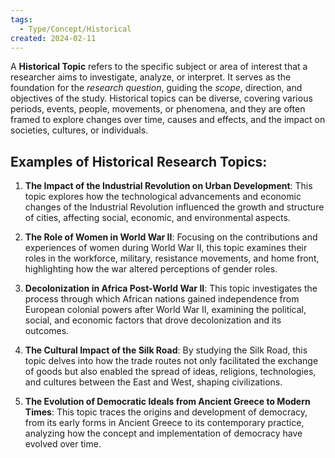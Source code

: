 ```yaml
---
tags:
  - Type/Concept/Historical
created: 2024-02-11
---
```

A **Historical Topic** refers to the specific subject or area of interest that a researcher aims to investigate, analyze, or interpret. It serves as the foundation for the *research question*, guiding the *scope*, direction, and objectives of the study. Historical topics can be diverse, covering various periods, events, people, movements, or phenomena, and they are often framed to explore changes over time, causes and effects, and the impact on societies, cultures, or individuals.

## Examples of Historical Research Topics:

1. **The Impact of the Industrial Revolution on Urban Development**: This topic explores how the technological advancements and economic changes of the Industrial Revolution influenced the growth and structure of cities, affecting social, economic, and environmental aspects.

2. **The Role of Women in World War II**: Focusing on the contributions and experiences of women during World War II, this topic examines their roles in the workforce, military, resistance movements, and home front, highlighting how the war altered perceptions of gender roles.

3. **Decolonization in Africa Post-World War II**: This topic investigates the process through which African nations gained independence from European colonial powers after World War II, examining the political, social, and economic factors that drove decolonization and its outcomes.

4. **The Cultural Impact of the Silk Road**: By studying the Silk Road, this topic delves into how the trade routes not only facilitated the exchange of goods but also enabled the spread of ideas, religions, technologies, and cultures between the East and West, shaping civilizations.

5. **The Evolution of Democratic Ideals from Ancient Greece to Modern Times**: This topic traces the origins and development of democracy, from its early forms in Ancient Greece to its contemporary practice, analyzing how the concept and implementation of democracy have evolved over time.
